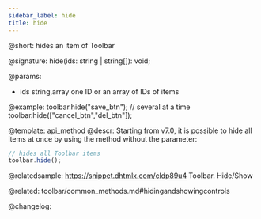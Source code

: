 ```yaml
---
sidebar_label: hide
title: hide
---          
```


@short: hides an item of Toolbar

@signature:  hide(ids: string | string[]): void;

@params:
- ids 		string,array	one ID or an array of IDs of items

@example:
toolbar.hide("save_btn");
// several at a time
toolbar.hide(["cancel_btn","del_btn"]);


@template: api_method
@descr:
Starting from v7.0, it is possible to hide all items at once by using the method without the parameter:

~~~js
// hides all Toolbar items
toolbar.hide();
~~~

@relatedsample: https://snippet.dhtmlx.com/cldp89u4	Toolbar. Hide/Show

@related: toolbar/common_methods.md#hidingandshowingcontrols

@changelog:


